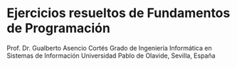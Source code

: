 # Ejercicios resueltos de Fundamentos de Programación 
Prof. Dr. Gualberto Asencio Cortés
Grado de Ingeniería Informática en Sistemas de Información
Universidad Pablo de Olavide, Sevilla, España
